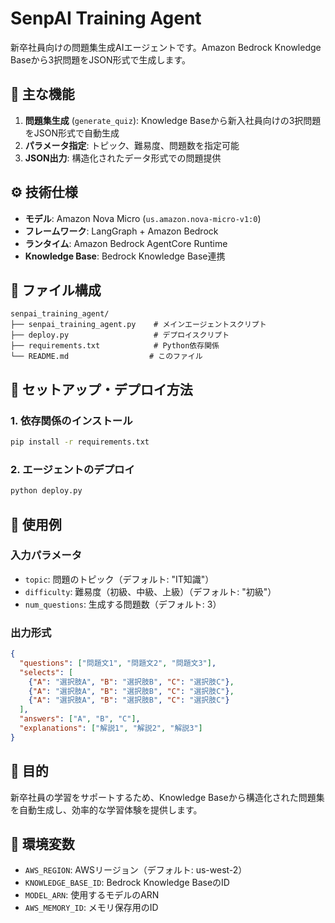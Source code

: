 # SenpAI Training Agent

新卒社員向けの問題集生成AIエージェントです。Amazon Bedrock Knowledge Baseから3択問題をJSON形式で生成します。

## 🎯 主な機能
1. **問題集生成** (`generate_quiz`): Knowledge Baseから新入社員向けの3択問題をJSON形式で自動生成
2. **パラメータ指定**: トピック、難易度、問題数を指定可能
3. **JSON出力**: 構造化されたデータ形式での問題提供

## ⚙️ 技術仕様
- **モデル**: Amazon Nova Micro (`us.amazon.nova-micro-v1:0`)
- **フレームワーク**: LangGraph + Amazon Bedrock
- **ランタイム**: Amazon Bedrock AgentCore Runtime
- **Knowledge Base**: Bedrock Knowledge Base連携

## 📁 ファイル構成

```
senpai_training_agent/
├── senpai_training_agent.py    # メインエージェントスクリプト
├── deploy.py                   # デプロイスクリプト
├── requirements.txt            # Python依存関係
└── README.md                  # このファイル
```

## 🚀 セットアップ・デプロイ方法

### 1. 依存関係のインストール
```bash
pip install -r requirements.txt
```

### 2. エージェントのデプロイ
```bash
python deploy.py
```

## 💬 使用例

### 入力パラメータ
- `topic`: 問題のトピック（デフォルト: "IT知識"）
- `difficulty`: 難易度（初級、中級、上級）（デフォルト: "初級"）
- `num_questions`: 生成する問題数（デフォルト: 3）

### 出力形式
```json
{
  "questions": ["問題文1", "問題文2", "問題文3"],
  "selects": [
    {"A": "選択肢A", "B": "選択肢B", "C": "選択肢C"},
    {"A": "選択肢A", "B": "選択肢B", "C": "選択肢C"},
    {"A": "選択肢A", "B": "選択肢B", "C": "選択肢C"}
  ],
  "answers": ["A", "B", "C"],
  "explanations": ["解説1", "解説2", "解説3"]
}
```

## 🎯 目的

新卒社員の学習をサポートするため、Knowledge Baseから構造化された問題集を自動生成し、効率的な学習体験を提供します。

## 🔧 環境変数
- `AWS_REGION`: AWSリージョン（デフォルト: us-west-2）
- `KNOWLEDGE_BASE_ID`: Bedrock Knowledge BaseのID
- `MODEL_ARN`: 使用するモデルのARN
- `AWS_MEMORY_ID`: メモリ保存用のID